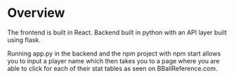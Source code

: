 # Overview

The frontend is built in React. Backend built in python with an API layer built using flask.

Running app.py in the backend and the npm project with npm start allows you to input a player name
which then takes you to a page where you are able to click for each of their stat tables as 
seen on BBallReference.com.